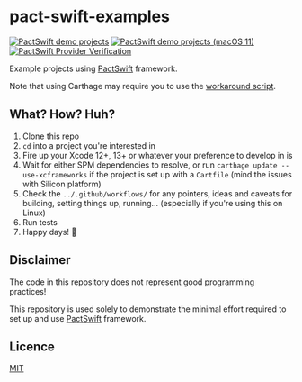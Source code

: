 # pact-swift-examples
[![PactSwift demo projects](https://github.com/surpher/pact-swift-examples/actions/workflows/test_projects.yml/badge.svg)](https://github.com/surpher/pact-swift-examples/actions/workflows/test_projects.yml) 
[![PactSwift demo projects (macOS 11)](https://github.com/surpher/pact-swift-examples/actions/workflows/test_projects-macOS11.yml/badge.svg)](https://github.com/surpher/pact-swift-examples/actions/workflows/test_projects-macOS11.yml)
[![PactSwift Provider Verification](https://github.com/surpher/pact-swift-examples/actions/workflows/verify_provider.yml/badge.svg)](https://github.com/surpher/pact-swift-examples/actions/workflows/verify_provider.yml)

Example projects using [PactSwift][pactswift] framework.

Note that using Carthage may require you to use the [workaround script][carthage-script].

## What? How? Huh?

1. Clone this repo
2. `cd` into a project you're interested in
3. Fire up your Xcode 12+, 13+ or whatever your preference to develop in is
4. Wait for either SPM dependencies to resolve, or run `carthage update --use-xcframeworks` if the project is set up with a `Cartfile` (mind the issues with Silicon platform)
5. Check the `../.github/workflows/` for any pointers, ideas and caveats for building, setting things up, running... (especially if you're using this on Linux)
6. Run tests
7. Happy days! 🎉

## Disclaimer

The code in this repository does not represent good programming practices!

This repository is used solely to demonstrate the minimal effort required to set up and use [PactSwift][pactswift] framework.

## Licence

[MIT](LICENSE.md)

[pactswift]: https://github.com/surpher/pact-swift
[carthage-script]: carthage
